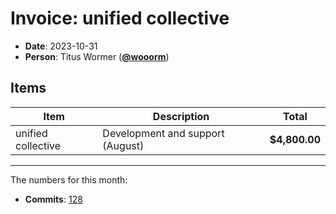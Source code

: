 # Invoice: unified collective

*   **Date**: 2023-10-31
*   **Person**: Titus Wormer ([**@wooorm**](https://github.com/wooorm))

## Items

| Item               | Description                      | Total         |
| ------------------ | -------------------------------- | ------------- |
| unified collective | Development and support (August) | **$4,800.00** |

***

The numbers for this month:

*   **Commits**: [128](https://github.com/search?q=author%3Awooorm+committer-date%3A%222023-09-30..2023-10-31%22\&type=commits)
